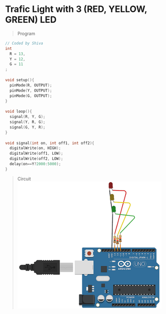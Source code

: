 # Trafic Light with 3 (RED, YELLOW, GREEN) LED
> Program 
```ino
// Coded by Shiva
int
  R = 13,
  Y = 12,
  G = 11
;

void setup(){
  pinMode(R, OUTPUT);
  pinMode(Y, OUTPUT);
  pinMode(G, OUTPUT);
}

void loop(){
  signal(R, Y, G);
  signal(Y, R, G);
  signal(G, Y, R);
}

void signal(int on, int off1, int off2){
  digitalWrite(on, HIGH);
  digitalWrite(off1, LOW);
  digitalWrite(off2, LOW);
  delay(on==Y?2000:5000);
}
```
> Circuit
![](ryg_trafic_light.png)
